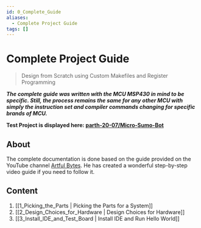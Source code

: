```yaml
---
id: 0_Complete_Guide
aliases:
  - Complete Project Guide
tags: []
---
```



# Complete Project Guide

> Design from Scratch using Custom Makefiles and Register Programming

***The complete guide was written with the MCU MSP430 in mind to be specific. Still, the process remains the same for any other MCU with simply the instruction set and compiler commands changing for specific brands of MCU.***

**Test Project is displayed here: [parth-20-07/Micro-Sumo-Bot](https://github.com/parth-20-07/Micro-Sumo-Bot)**


## About

The complete documentation is done based on the guide provided on the YouTube channel [Artful Bytes](https://www.youtube.com/playlist?list=PLS_iNJJVTtiRV0DZRDcTHnvAuDrKGPN40). He has created a wonderful step-by-step video guide if you need to follow it.

## Content

1. [[1_Picking_the_Parts | Picking the Parts for a System]]
2. [[2_Design_Choices_for_Hardware | Design Choices for Hardware]]
3. [[3_Install_IDE_and_Test_Board | Install IDE and Run Hello World]]

